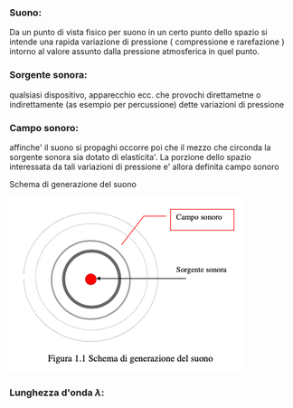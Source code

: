 ### Suono: 
Da un punto di vista fisico per suono in un certo punto dello spazio si intende una rapida variazione di pressione ( compressione e rarefazione ) intorno al valore assunto dalla pressione atmosferica in quel punto.

### Sorgente sonora:

qualsiasi dispositivo, apparecchio ecc. che provochi direttametne o indirettamente (as esempio per percussione) dette variazioni di pressione

### Campo sonoro:
affinche' il suono si propaghi occorre poi che il mezzo che circonda la sorgente sonora sia dotato di elasticita'. La porzione dello spazio interessata da tali variazioni di pressione e' allora definita campo sonoro

Schema di generazione del suono

![figura 1.1](./img/figura_1.1.png)

### Lunghezza d'onda $\lambda$:

